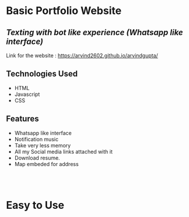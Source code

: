 # Basic Portfolio Website
## _Texting with bot like experience (Whatsapp like interface)_

Link for the website : https://arvind2602.github.io/arvindgupta/

## Technologies Used

- HTML
- Javascript
- CSS

## Features

- Whatsapp like interface
- Notification music
- Take very less memory
- All my Social media links attached with it 
- Download resume.
- Map embeded for address

<br><br>

# Easy to Use
